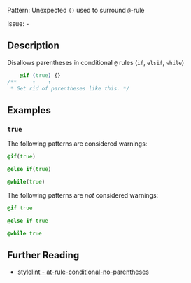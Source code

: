 Pattern: Unexpected `()` used to surround `@`-rule

Issue: -

## Description

Disallows parentheses in conditional `@` rules (`if`, `elsif`, `while`)

```css
    @if (true) {}
/**     ↑    ↑
 * Get rid of parentheses like this. */
```



## Examples

### `true`

The following patterns are considered warnings:

```scss
@if(true)
```

```scss
@else if(true)
```

```scss
@while(true)
```

The following patterns are *not* considered warnings:

```scss
@if true
```

```scss
@else if true
```

```scss
@while true
```

## Further Reading

* [stylelint - at-rule-conditional-no-parentheses](https://github.com/kristerkari/stylelint-scss/tree/master/src/rules/at-rule-conditional-no-parentheses)